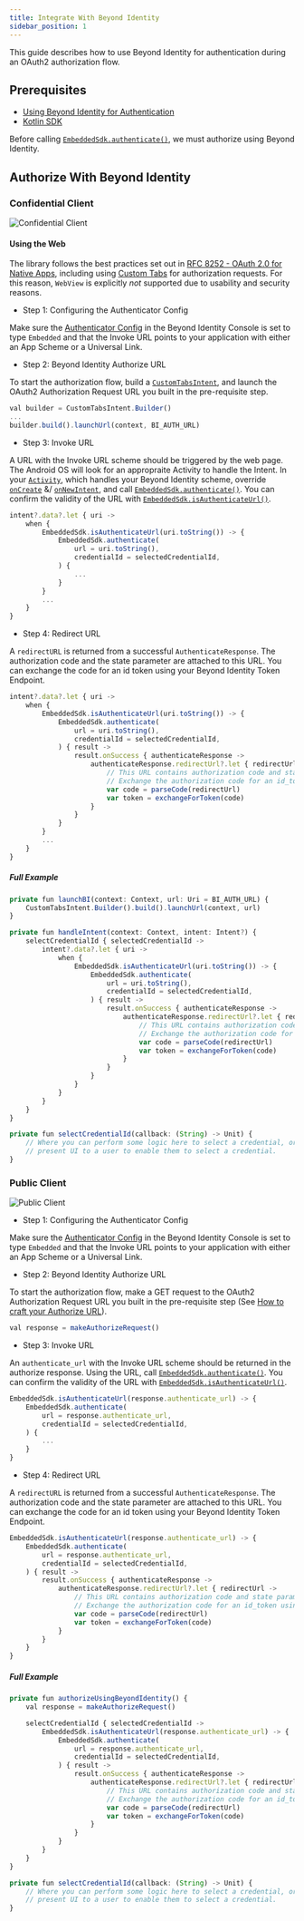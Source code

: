 ```yaml
---
title: Integrate With Beyond Identity
sidebar_position: 1
---
```


This guide describes how to use Beyond Identity for authentication during an OAuth2 authorization flow.

## Prerequisites

 - [Using Beyond Identity for Authentication](../../using-bi-for-auth)
 - [Kotlin SDK](overview)

Before calling [`EmbeddedSdk.authenticate()`](overview#authentication), we must authorize using Beyond Identity.

## Authorize With Beyond Identity

### Confidential Client

![Confidential Client](../screenshots/Client-Type-Confidential.png)

#### Using the Web

The library follows the best practices set out in [RFC 8252 - OAuth 2.0 for Native Apps](https://tools.ietf.org/html/rfc8252), including using [Custom Tabs](https://developer.chrome.com/multidevice/android/customtabs) for authorization requests. For this reason, `WebView` is explicitly *not* supported due to usability and security reasons.

 - Step 1: Configuring the Authenticator Config

Make sure the [Authenticator Config](/docs/v1/platform-overview/authenticator-config#embedded) in the Beyond Identity Console is set to type `Embedded` and that the Invoke URL points to your application with either an App Scheme or a Universal Link.

 - Step 2: Beyond Identity Authorize URL

To start the authorization flow, build a [`CustomTabsIntent`](https://developer.android.com/reference/androidx/browser/customtabs/CustomTabsIntent), and launch the OAuth2 Authorization Request URL you built in the pre-requisite step.

```javascript
val builder = CustomTabsIntent.Builder()
...
builder.build().launchUrl(context, BI_AUTH_URL)
```

 - Step 3: Invoke URL

A URL with the Invoke URL scheme should be triggered by the web page. The Android OS will look for an appropraite Activity to handle the Intent. In your [`Activity`](https://developer.android.com/reference/android/app/Activity), which handles your Beyond Identity scheme, override [`onCreate`](https://developer.android.com/reference/android/app/Activity#onCreate(android.os.Bundle)) &/ [`onNewIntent`](https://developer.android.com/reference/android/app/Activity#onNewIntent(android.content.Intent)), and call [`EmbeddedSdk.authenticate()`](overview#authentication). You can confirm the validity of the URL with [`EmbeddedSdk.isAuthenticateUrl()`](overview#authenticate-url-validation).

```javascript
intent?.data?.let { uri ->
    when {
        EmbeddedSdk.isAuthenticateUrl(uri.toString()) -> {
            EmbeddedSdk.authenticate(
                url = uri.toString(),
                credentialId = selectedCredentialId,
            ) {
                ...
            }
        }
        ...
    }
}
```

 - Step 4: Redirect URL

A `redirectURL` is returned from a successful `AuthenticateResponse`. The authorization code and the state parameter are attached to this URL. You can exchange the code for an id token using your Beyond Identity Token Endpoint.

```javascript
intent?.data?.let { uri ->
    when {
        EmbeddedSdk.isAuthenticateUrl(uri.toString()) -> {
            EmbeddedSdk.authenticate(
                url = uri.toString(),
                credentialId = selectedCredentialId,
            ) { result ->
                result.onSuccess { authenticateResponse ->
                    authenticateResponse.redirectUrl?.let { redirectUrl ->
                        // This URL contains authorization code and state parameters
                        // Exchange the authorization code for an id_token using Beyond Identity's token endpoint.
                        var code = parseCode(redirectUrl)
                        var token = exchangeForToken(code)
                    }
                }
            }
        }
        ...
    }
}
```

##### Full Example

```javascript
private fun launchBI(context: Context, url: Uri = BI_AUTH_URL) {
    CustomTabsIntent.Builder().build().launchUrl(context, url)
}

private fun handleIntent(context: Context, intent: Intent?) {
    selectCredentialId { selectedCredentialId ->
        intent?.data?.let { uri ->
            when {
                EmbeddedSdk.isAuthenticateUrl(uri.toString()) -> {
                    EmbeddedSdk.authenticate(
                        url = uri.toString(),
                        credentialId = selectedCredentialId,
                    ) { result ->
                        result.onSuccess { authenticateResponse ->
                            authenticateResponse.redirectUrl?.let { redirectUrl ->
                                // This URL contains authorization code and state parameters
                                // Exchange the authorization code for an id_token using Beyond Identity's token endpoint.
                                var code = parseCode(redirectUrl)
                                var token = exchangeForToken(code)
                            }
                        }
                    }
                }
            }
        }
    }
}

private fun selectCredentialId(callback: (String) -> Unit) {
    // Where you can perform some logic here to select a credential, or
    // present UI to a user to enable them to select a credential.
}
```

### Public Client

![Public Client](../screenshots/Client-Type-Public.png)

 - Step 1: Configuring the Authenticator Config

Make sure the [Authenticator Config](/docs/v1/platform-overview/authenticator-config#embedded) in the Beyond Identity Console is set to type `Embedded` and that the Invoke URL points to your application with either an App Scheme or a Universal Link.

 - Step 2: Beyond Identity Authorize URL

To start the authorization flow, make a GET request to the OAuth2 Authorization Request URL you built in the pre-requisite step (See [How to craft your Authorize URL](/docs/v1/using-bi-for-auth#how-to-craft-your-authorize-url)).

```javascript
val response = makeAuthorizeRequest()
```

 - Step 3: Invoke URL

An `authenticate_url` with the Invoke URL scheme should be returned in the authorize response. Using the URL, call [`EmbeddedSdk.authenticate()`](overview#authentication). You can confirm the validity of the URL with [`EmbeddedSdk.isAuthenticateUrl()`](overview#authenticate-url-validation).

```javascript
EmbeddedSdk.isAuthenticateUrl(response.authenticate_url) -> {
    EmbeddedSdk.authenticate(
        url = response.authenticate_url,
        credentialId = selectedCredentialId,
    ) {
        ...
    }
}
```

 - Step 4: Redirect URL

A `redirectURL` is returned from a successful `AuthenticateResponse`. The authorization code and the state parameter are attached to this URL. You can exchange the code for an id token using your Beyond Identity Token Endpoint.

```javascript
EmbeddedSdk.isAuthenticateUrl(response.authenticate_url) -> {
    EmbeddedSdk.authenticate(
        url = response.authenticate_url,
        credentialId = selectedCredentialId,
    ) { result ->
        result.onSuccess { authenticateResponse ->
            authenticateResponse.redirectUrl?.let { redirectUrl ->
                // This URL contains authorization code and state parameters
                // Exchange the authorization code for an id_token using Beyond Identity's token endpoint.
                var code = parseCode(redirectUrl)
                var token = exchangeForToken(code)
            }
        }
    }
}
```

##### Full Example

```javascript
private fun authorizeUsingBeyondIdentity() {
    val response = makeAuthorizeRequest()

    selectCredentialId { selectedCredentialId ->
        EmbeddedSdk.isAuthenticateUrl(response.authenticate_url) -> {
            EmbeddedSdk.authenticate(
                url = response.authenticate_url,
                credentialId = selectedCredentialId,
            ) { result ->
                result.onSuccess { authenticateResponse ->
                    authenticateResponse.redirectUrl?.let { redirectUrl ->
                        // This URL contains authorization code and state parameters
                        // Exchange the authorization code for an id_token using Beyond Identity's token endpoint.
                        var code = parseCode(redirectUrl)
                        var token = exchangeForToken(code)
                    }
                }
            }
        }
    }
}

private fun selectCredentialId(callback: (String) -> Unit) {
    // Where you can perform some logic here to select a credential, or
    // present UI to a user to enable them to select a credential.
}
```
